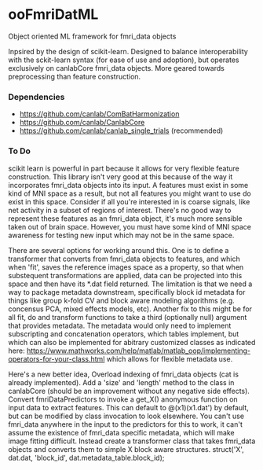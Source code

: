 # ooFmriDatML
Object oriented ML framework for fmri_data objects

Inpsired by the design of scikit-learn. Designed to balance interoperability
with the sckit-learn syntax (for ease of use and adoption), but operates 
exclusively on canlabCore fmri_data objects. More geared towards preprocessing
than feature construction.

### Dependencies
* https://github.com/canlab/ComBatHarmonization
* https://github.com/canlab/CanlabCore
* https://github.com/canlab/canlab_single_trials (recommended)

### To Do
scikit learn is powerful in part because it allows for very flexible feature
construction. This library isn't very good at this because of the way it
incorporates fmri_data objects into its input. A features must exist in some
kind of MNI space as a result, but not all features you might want to use
do exist in this space. Consider if all you're interested in is coarse signals,
like net activity in a subset of regions of interest. There's no good way to
represent these features as an fmri_data object, it's much more sensible 
taken out of brain space. However, you must have some kind of MNI space 
awareness for testing new input which may not be in the same space.

There are several options for working around this. One is to define a 
transformer that converts from fmri_data objects to features, and which when
'fit', saves the reference images space as a property, so that when substequent
transformations are applied, data can be projected into this space and then
have its \*.dat field returned. The limitation is that we need a way to 
package metadata downstream, specifically block id metadata for things like
group k-fold CV and block aware modeling algorithms (e.g. concensus PCA, mixed
effects models, etc). Another fix to this might be for all fit, do and transform
functions to take a third (optionally null) argument that provides metadata.
The metadata would only need to implement subscripting and concatenation 
operators, which tables implement, but which can also be implemented for
abitrary customized classes as indicated here:
https://www.mathworks.com/help/matlab/matlab_oop/implementing-operators-for-your-class.html
which allows for flexible metadata use.

Here's a new better idea,
Overload indexing of fmri_data objects (cat is already implemented). Add a 'size' and
'length' method to the class in canlabCore (should be an improvement without any
negative side effects). Convert fmriDataPredictors to invoke a get_X() anonymous 
function on input data to extract features. This can default to @(x1)(x1.dat') by
default, but can be modified by class invocation to look elsewhere. You can't use
fmri_data anywhere in the input to the predictors for this to work, it can't assume
the existence of fmri_data specific metadata, which will make image fitting
difficult. Instead create a transformer class that takes fmri_data objects and
converts them to simple X block aware structures.
struct('X', dat.dat, 'block_id', dat.metadata_table.block_id);
